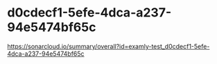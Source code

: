 # d0cdecf1-5efe-4dca-a237-94e5474bf65c
https://sonarcloud.io/summary/overall?id=examly-test_d0cdecf1-5efe-4dca-a237-94e5474bf65c
